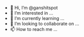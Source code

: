 - 👋 Hi, I’m @ganshitspot
- 👀 I’m interested in ...
- 🌱 I’m currently learning ...
- 💞️ I’m looking to collaborate on ...
- 📫 How to reach me ...

<!---
ganshitspot/ganshitspot is a ✨ special ✨ repository because its `README.md` (this file) appears on your GitHub profile.
You can click the Preview link to take a look at your changes.
--->
